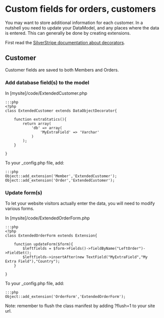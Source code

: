 # Custom fields for orders, customers

You may want to store additional information for each customer.
In a nutshell you need to update your DataModel, and any places where the 
data is entered. This can generally be done by creating extensions.

First read the [SilverStripe documentation about decorators](http://doc.silverstripe.org/sapphire/en/reference/dataobjectdecorator).

## Customer

Customer fields are saved to both Members and Orders.

### Add database field(s) to the model

In [mysite]/code/ExtendedCustomer.php

	:::php
	<?php
	class ExtendedCustomer extends DataObjectDecorator{
	
		function extraStatics(){
			return array(
				'db' => array(
					'MyExtraField' => 'Varchar'
				)
			);
		}
		
	}
	
To your _config.php file, add:

	:::php
	Object::add_extension('Member','ExtendedCustomer');
	Object::add_extension('Order','ExtendedCustomer');

### Update form(s)

To let your website visitors actually enter the data, you will need to modify
various forms.

In [mysite]/code/ExtendedOrderForm.php

	:::php
	<?php
	class ExtendedOrderForm extends Extension{
	
		function updateForm($form){
			$leftfields = $form->Fields()->fieldByName("LeftOrder")->FieldSet();
			$leftfields->insertAfter(new TextField("MyExtraField","My Extra Field"),"Country");
		}
	
	}
	
To your _config.php file, add:

	:::php
	Object::add_extension('OrderForm','ExtendedOrderForm');

<div class="warning" markdown="1">
Note: remember to flush the class manifest by adding ?flush=1 to your site url.
</div>